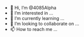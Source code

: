- 👋 Hi, I’m @4085Alpha
- 👀 I’m interested in ...
- 🌱 I’m currently learning ...
- 💞️ I’m looking to collaborate on ...
- 📫 How to reach me ...

<!---
4085Alpha/4085Alpha is a ✨ special ✨ repository because its `README.md` (this file) appears on your GitHub profile.
You can click the Preview link to take a look at your changes.
--->
